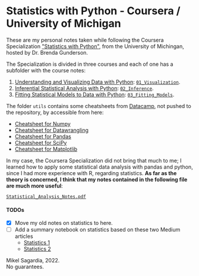 # Statistics with Python - Coursera / University of Michigan

These are my personal notes taken while following the Coursera Specialization ["Statistics with Python"](https://www.coursera.org/specializations/statistics-with-python), from the University of Michingan, hosted by Dr. Brenda Gunderson.

The Specialization is divided in three courses and each of one has a subfolder with the course notes:

1. [Understanding and Visualizing Data with Python](https://www.coursera.org/learn/understanding-visualization-data?specialization=statistics-with-python): [`01_Visualization`](01_Visualization/Statistics_Python_1_Visuaization.md).
3. [Inferential Statistical Analysis with Python](https://www.coursera.org/learn/inferential-statistical-analysis-python?specialization=statistics-with-python): [`02_Inference`](02_Inference/Statistics_Python_2_Inference.md).
4. [Fitting Statistical Models to Data with Python](https://www.coursera.org/learn/fitting-statistical-models-data-python?specialization=statistics-with-python): [`03_Fitting_Models`](03_Fitting_Models/Statistics_Python_3_FittingModels.md).

The folder `utils` contains some cheatsheets from [Datacamp](https://www.datacamp.com), not pushed to the repository, by accessible from here:

- [Cheatsheet for Numpy](https://www.datacamp.com/community/blog/python-numpy-cheat-sheet#gs.AK5ZBgE)
- [Cheatsheet for Datawrangling](https://www.datacamp.com/community/blog/pandas-cheat-sheet-python#gs.HPFoRIc)
- [Cheatsheet for Pandas](https://www.datacamp.com/community/blog/python-pandas-cheat-sheet#gs.oundfxM)
- [Cheatsheet for SciPy](https://www.datacamp.com/community/blog/python-scipy-cheat-sheet#gs.JDSg3OI)
- [Cheatsheet for Matplotlib](https://www.datacamp.com/community/blog/python-matplotlib-cheat-sheet#gs.uEKySpY)

In my case, the Coursera Specialization did not bring that much to me; I learned how to apply some statistical data analysis with pandas and python, since I had more experience with R, regarding statistics. **As far as the theory is concerned, I think that my notes contained in the following file are much more useful**:

[`Statistical_Analysis_Notes.pdf`](Statistical_Analysis_Notes.pdf)

#### TODOs

- [x] Move my old notes on statistics to here.
- [ ] Add a summary notebook on statistics based on these two Medium articles
  - [Statistics 1](https://medium.com/@jonathan-hui/statistics-i-in-data-science-machine-learning-40444379dd43)
  - [Statistics 2](https://jonathan-hui.medium.com/statistics-ii-in-data-science-machine-learning-d3daad84dae4)


Mikel Sagardia, 2022.  
No guarantees.
